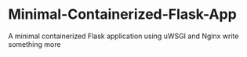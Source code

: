 # Minimal-Containerized-Flask-App
A minimal containerized Flask application using uWSGI and Nginx
write something more
